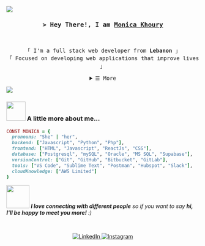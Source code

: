 ![](https://komarev.com/ghpvc/?username=monicakh&color=lightgrey)

<!-- Title -->
<h3 align="center">
        <samp>&gt; Hey There!, I am
                <b><a target="_blank" href="https://github.com/monicakh">Monica Khoury</a></b>
        </samp>
</h3>
<br>

<p align="center">
        <!-- Intro -->
        <samp>
                「 I'm a full stack web developer from <b>Lebanon</b> 」
                <br>
                「 Focused on developing web applications that improve lives</b> 」
                <br>
        </samp>
</p>

<details align="center">
    <summary> <samp>&#9776; More</samp></summary>
    <p align="center">
        <br>
        <!-- Activity Widget -->
        <img alt="Monica's GitHub Stats"
                src="https://github-readme-stats.vercel.app/api?username=monicakh&show_icons=true&theme=graywhite" />
        <br>
    </p>
</details>




![](https://github.com/halfrost/halfrost/blob/master/icons/header_1.png)

### <img src="https://media.giphy.com/media/VgCDAzcKvsR6OM0uWg/giphy.gif" width="50"> A little more about me...  

```ruby
CONST MONICA = {
  pronouns: "She" | "her",
  backend: ["Javascript", "Python", "Php"],
  frontend: ["HTML", "Javascript", "ReactJs", "CSS"],
  database: ["Postgresql", "mySQL", "Oracle", "MS SQL", "Supabase"],
  versionControl: ["Git", "GitHub", "Bitbucket", "GitLab"],
  tools: ["VS Code", "Sublime Text", "Postman", "Hubspot", "Slack"],
  cloudKnowledge: ["AWS Limited"]
}
```

<img src="https://media.giphy.com/media/LnQjpWaON8nhr21vNW/giphy.gif" width="60"> <em><b>I love connecting with different people</b> so if you want to say <b>hi, I'll be happy to meet you more!</b> :)</em>


<br>
<p align="center">
  <a href="https://www.linkedin.com/in/monicakhprivate" target="_blank">
    <img src="https://img.shields.io/badge/linkedin-%230077B5.svg?&style=for-the-badge&logo=linkedin&logoColor=white" alt="LinkedIn"/>
  </a>
  <a href="https://instagram.com/monicakhprivate" target="_blank">
    <img src="https://img.shields.io/badge/instagram-%23E4405F.svg?&style=for-the-badge&logo=instagram&logoColor=white" alt="Instagram"/>
</p>








